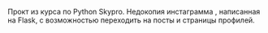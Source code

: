 Прокт из курса по Python Skypro. Недокопия инстаграмма , написанная на Flask, с возможностью переходить на посты и страницы профилей.

